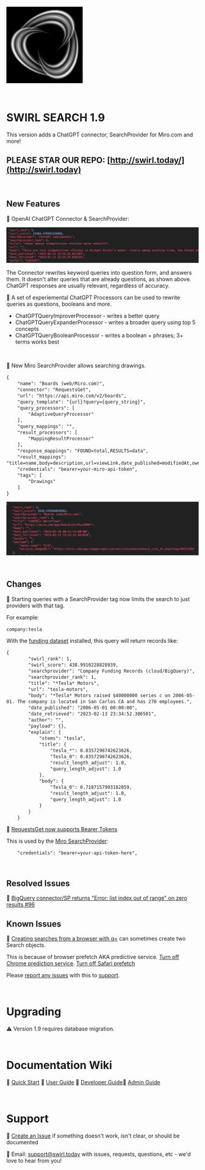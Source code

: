 ![SWIRL Logo](./images/swirl_logo_notext_200.jpg)

<br/>

# SWIRL SEARCH 1.9

This version adds a ChatGPT connector, SearchProvider for Miro.com and more!

## PLEASE STAR OUR REPO: [http://swirl.today/](http://swirl.today)

<br/>

## New Features

:small_blue_diamond: OpenAI ChatGPT Connector & SearchProvider:

![ChatGPT Response](./images/chatgpt_response.png)

The Connector rewrites keyword queries into question form, and answers them. It doesn't alter queries that are already questions, as shown above. ChatGPT responses are usually relevant, regardless of accuracy.

:small_blue_diamond: A set of experiemental ChatGPT Processors can be used to rewrite queries as questions, booleans and more.

* ChatGPTQueryImproverProcessor - writes a better query
* ChatGPTQueryExpanderProcessor - writes a broader query using top 5 concepts
* ChatGPTQueryBooleanProcessor - writes a boolean + phrases; 3+ terms works best

<br/>

:small_blue_diamond: New Miro SearchProvider allows searching drawings.

```
{
    "name": "Boards (web/Miro.com)",
    "connector": "RequestsGet",
    "url": "https://api.miro.com/v2/boards",
    "query_template": "{url}?query={query_string}",
    "query_processors": [
        "AdaptiveQueryProcessor"
    ],
    "query_mappings": "",
    "result_processors": [
        "MappingResultProcessor"
    ],
    "response_mappings": "FOUND=total,RESULTS=data",
    "result_mappings": "title=name,body=description,url=viewLink,date_published=modifiedAt,owner.name,picture.imageURL,NO_PAYLOAD",
    "credentials": "bearer=your-miro-api-token",
    "tags": [
        "Drawings"
    ]
}
```

![Miro Result](./images/miro_result.png)

<br/>

## Changes

:small_blue_diamond: Starting queries with a SearchProvider tag now limits the search to just providers with that tag.

For example:

```
company:tesla
```

With the [funding dataset](https://github.com/sidprobstein/swirl-search/wiki/3.-Developer-Guide#funding-data-set) installed, this query will return records like:

```
{
        "swirl_rank": 1,
        "swirl_score": 438.9910228828939,
        "searchprovider": "Company Funding Records (cloud/BigQuery)",
        "searchprovider_rank": 1,
        "title": "*Tesla* Motors",
        "url": "tesla-motors",
        "body": "*Tesla* Motors raised $40000000 series c on 2006-05-01. The company is located in San Carlos CA and has 270 employees.",
        "date_published": "2006-05-01 00:00:00",
        "date_retrieved": "2023-02-13 23:34:52.306501",
        "author": "",
        "payload": {},
        "explain": {
            "stems": "tesla",
            "title": {
                "tesla_*": 0.8357298742623626,
                "Tesla_0": 0.8357298742623626,
                "result_length_adjust": 1.0,
                "query_length_adjust": 1.0
            },
            "body": {
                "Tesla_0": 0.7187157993182859,
                "result_length_adjust": 1.0,
                "query_length_adjust": 1.0
            }
        }
    }
```

:small_blue_diamond: [RequestsGet now supports Bearer Tokens](https://github.com/sidprobstein/swirl-search/issues/80)

This is used by the [Miro SearchProvider](../SearchProviders/miro.json):

```
    "credentials": "bearer=your-api-token-here",
```

<br/>

## Resolved Issues

:small_blue_diamond: [BigQuery connector/SP returns "Error: list index out of range" on zero results #96](https://github.com/sidprobstein/swirl-search/issues/96)

## Known Issues

:small_blue_diamond: [Creating searches from a browser with q=](https://github.com/sidprobstein/swirl-search/wiki/2.-User-Guide#creating-a-search-object-with-the-q-url-parameter) can sometimes create two Search objects. 

This is because of browser prefetch AKA predictive service. [Turn off Chrome prediction service](https://www.ghacks.net/2019/04/23/missing-chromes-use-a-prediction-service-setting/). [Turn off Safari prefetch](https://stackoverflow.com/questions/29214246/how-to-turn-off-safaris-prefetch-feature)

Please [report any issues](https://github.com/sidprobstein/swirl-search/issues/) with this to [support](#support).

<br/>

# Upgrading

:warning: Version 1.9 requires database migration. 

<br/>

# Documentation Wiki

:small_blue_diamond: [Quick Start](https://github.com/sidprobstein/swirl-search/wiki/1.-Quick-Start)
:small_blue_diamond: [User Guide](https://github.com/sidprobstein/swirl-search/wiki/2.-User-Guide)
:small_blue_diamond: [Developer Guide](https://github.com/sidprobstein/swirl-search/wiki/3.-Developer-Guide):small_blue_diamond: [Admin Guide](https://github.com/sidprobstein/swirl-search/wiki/4.-Admin-Guide)

<br/>

# Support

:small_blue_diamond: [Create an Issue](https://github.com/sidprobstein/swirl-search/issues) if something doesn't work, isn't clear, or should be documented

:small_blue_diamond: Email: [support@swirl.today](mailto:support@swirl.today) with issues, requests, questions, etc - we'd love to hear from you!
